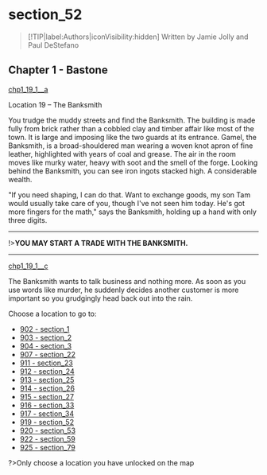 
# section_52

>[!TIP|label:Authors|iconVisibility:hidden]
>Written by Jamie Jolly and Paul DeStefano

## Chapter 1 - Bastone

[chp1_19_1__a](../../decomp/app/src/main/res/raw/chp1_19_1__a.mp3 ':include :type=audio')

Location 19 – The Banksmith

You trudge the muddy streets and find the Banksmith. The building is made fully from brick rather than a cobbled clay and timber affair like most of the town. It is large and imposing like the two guards at its entrance. Gamel, the Banksmith, is a broad-shouldered man wearing a woven knot apron of fine leather, highlighted with years of coal and grease. The air in the room moves like murky water, heavy with soot and the smell of the forge. Looking behind the Banksmith, you can see iron ingots stacked high. A considerable wealth.

"If you need shaping, I can do that. Want to exchange goods, my son Tam would usually take care of you, though I've not seen him today. He's got more fingers for the math," says the Banksmith, holding up a hand with only three digits.

---

!>**YOU MAY START A TRADE WITH THE BANKSMITH.** 

---

[chp1_19_1__c](../../decomp/app/src/main/res/raw/chp1_19_1__c.mp3 ':include :type=audio')

The Banksmith wants to talk business and nothing more. As soon as you use words like murder, he suddenly decides another customer is more important so you grudgingly head back out into the rain.


Choose a location to go to:

- [902 - section_1](output/chapter1/section_1.md)
- [903 - section_2](output/chapter1/section_2.md)
- [904 - section_3](output/chapter1/section_3.md)
- [907 - section_22](output/chapter1/section_22.md)
- [911 - section_23](output/chapter1/section_23.md)
- [912 - section_24](output/chapter1/section_24.md)
- [913 - section_25](output/chapter1/section_25.md)
- [914 - section_26](output/chapter1/section_26.md)
- [915 - section_27](output/chapter1/section_27.md)
- [916 - section_33](output/chapter1/section_33.md)
- [917 - section_34](output/chapter1/section_34.md)
- [919 - section_52](output/chapter1/section_52.md)
- [920 - section_53](output/chapter1/section_53.md)
- [922 - section_59](output/chapter1/section_59.md)
- [925 - section_79](output/chapter1/section_79.md)


?>Only choose a location you have unlocked on the map


